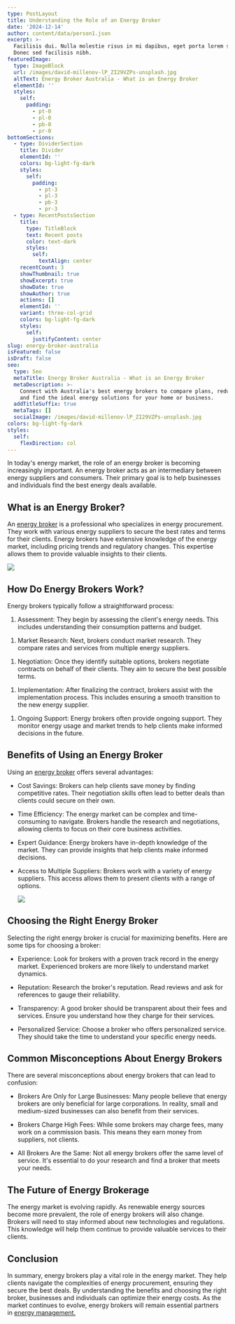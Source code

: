 ```yaml
---
type: PostLayout
title: Understanding the Role of an Energy Broker
date: '2024-12-14'
author: content/data/person1.json
excerpt: >-
  Facilisis dui. Nulla molestie risus in mi dapibus, eget porta lorem semper.
  Donec sed facilisis nibh.
featuredImage:
  type: ImageBlock
  url: /images/david-millenov-lP_ZI29VZPs-unsplash.jpg
  altText: Energy Broker Australia - What is an Energy Broker
  elementId: ''
  styles:
    self:
      padding:
        - pt-0
        - pl-0
        - pb-0
        - pr-0
bottomSections:
  - type: DividerSection
    title: Divider
    elementId: ''
    colors: bg-light-fg-dark
    styles:
      self:
        padding:
          - pt-3
          - pl-3
          - pb-3
          - pr-3
  - type: RecentPostsSection
    title:
      type: TitleBlock
      text: Recent posts
      color: text-dark
      styles:
        self:
          textAlign: center
    recentCount: 3
    showThumbnail: true
    showExcerpt: true
    showDate: true
    showAuthor: true
    actions: []
    elementId: ''
    variant: three-col-grid
    colors: bg-light-fg-dark
    styles:
      self:
        justifyContent: center
slug: energy-broker-australia
isFeatured: false
isDraft: false
seo:
  type: Seo
  metaTitle: Energy Broker Australia - What is an Energy Broker
  metaDescription: >-
    Connect with Australia's best energy brokers to compare plans, reduce costs,
    and find the ideal energy solutions for your home or business.
  addTitleSuffix: true
  metaTags: []
  socialImage: /images/david-millenov-lP_ZI29VZPs-unsplash.jpg
colors: bg-light-fg-dark
styles:
  self:
    flexDirection: col
---
```

In today's energy market, the role of an energy broker is becoming increasingly important. An energy broker acts as an intermediary between energy suppliers and consumers. Their primary goal is to help businesses and individuals find the best energy deals available.

## What is an Energy Broker?

An [energy broker](https://termina.io/) is a professional who specializes in energy procurement. They work with various energy suppliers to secure the best rates and terms for their clients. Energy brokers have extensive knowledge of the energy market, including pricing trends and regulatory changes. This expertise allows them to provide valuable insights to their clients.

![](https://thunderous-treacle-f156bd.netlify.app/images/pexels-rdne-7821498.jpg)

## How Do Energy Brokers Work?

Energy brokers typically follow a straightforward process:

1.  Assessment: They begin by assessing the client's energy needs. This includes understanding their consumption patterns and budget.

<!---->

1.  Market Research: Next, brokers conduct market research. They compare rates and services from multiple energy suppliers.

<!---->

1.  Negotiation: Once they identify suitable options, brokers negotiate contracts on behalf of their clients. They aim to secure the best possible terms.

<!---->

1.  Implementation: After finalizing the contract, brokers assist with the implementation process. This includes ensuring a smooth transition to the new energy supplier.

<!---->

1.  Ongoing Support: Energy brokers often provide ongoing support. They monitor energy usage and market trends to help clients make informed decisions in the future.

## Benefits of Using an Energy Broker

Using an [energy broker](https://termina.io/) offers several advantages:

*   Cost Savings: Brokers can help clients save money by finding competitive rates. Their negotiation skills often lead to better deals than clients could secure on their own.

<!---->

*   Time Efficiency: The energy market can be complex and time-consuming to navigate. Brokers handle the research and negotiations, allowing clients to focus on their core business activities.

<!---->

*   Expert Guidance: Energy brokers have in-depth knowledge of the market. They can provide insights that help clients make informed decisions.

<!---->

*   Access to Multiple Suppliers: Brokers work with a variety of energy suppliers. This access allows them to present clients with a range of options.

    ![](https://thunderous-treacle-f156bd.netlify.app/images/pexels-thisisengineering-19895880.jpg)

## Choosing the Right Energy Broker

Selecting the right energy broker is crucial for maximizing benefits. Here are some tips for choosing a broker:

*   Experience: Look for brokers with a proven track record in the energy market. Experienced brokers are more likely to understand market dynamics.

<!---->

*   Reputation: Research the broker's reputation. Read reviews and ask for references to gauge their reliability.

<!---->

*   Transparency: A good broker should be transparent about their fees and services. Ensure you understand how they charge for their services.

<!---->

*   Personalized Service: Choose a broker who offers personalized service. They should take the time to understand your specific energy needs.

## Common Misconceptions About Energy Brokers

There are several misconceptions about energy brokers that can lead to confusion:

*   Brokers Are Only for Large Businesses: Many people believe that energy brokers are only beneficial for large corporations. In reality, small and medium-sized businesses can also benefit from their services.

<!---->

*   Brokers Charge High Fees: While some brokers may charge fees, many work on a commission basis. This means they earn money from suppliers, not clients.

<!---->

*   All Brokers Are the Same: Not all energy brokers offer the same level of service. It's essential to do your research and find a broker that meets your needs.

## The Future of Energy Brokerage

The energy market is evolving rapidly. As renewable energy sources become more prevalent, the role of energy brokers will also change. Brokers will need to stay informed about new technologies and regulations. This knowledge will help them continue to provide valuable services to their clients.

## Conclusion

In summary, energy brokers play a vital role in the energy market. They help clients navigate the complexities of energy procurement, ensuring they secure the best deals. By understanding the benefits and choosing the right broker, businesses and individuals can optimize their energy costs. As the market continues to evolve, energy brokers will remain essential partners in [energy management.](https://termina.io/)

